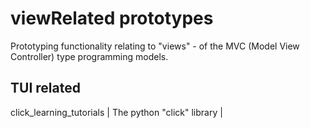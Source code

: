 # viewRelated prototypes

Prototyping functionality relating to "views" - of the MVC (Model View Controller) type programming models.

## TUI related


 click_learning_tutorials | The python "click" library | 




